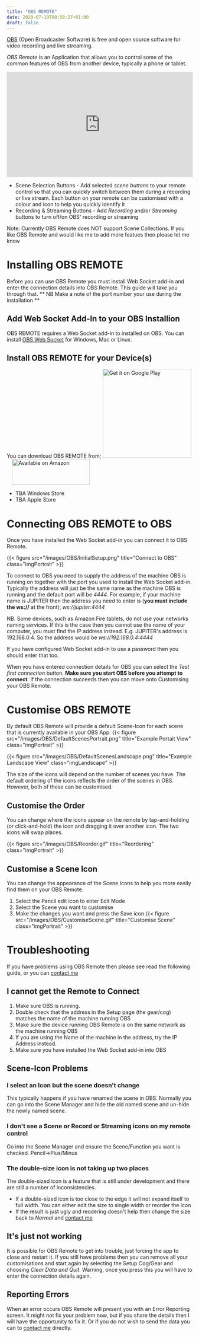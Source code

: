 ```yaml
---
title: "OBS REMOTE"
date: 2020-07-10T08:58:27+01:00
draft: false
---
```

[OBS](https://obsproject.com/) (Open Broadcaster Software) is free and open source software for video recording and live streaming.

*OBS Remote* is an Application that allows you to control some of the common features of OBS from another device, typically a phone or tablet.


<div style="position: relative; padding-bottom: 56.25%; height: 0; overflow: hidden;">
  <img src="https://img.youtube.com/vi/lowM9OZZBmI/maxresdefault.jpg" style="width:1px;height:1px"/>
  <iframe src="https://www.youtube.com/embed/lowM9OZZBmI" style="position: absolute; top: 0; left: 0; width: 100%; height: 100%; border:0;" allowfullscreen title="OBS Remote Control teaser trailer"></iframe>
</div>
<!--more-->

* Scene Selection Buttons - Add selected *scene buttons* to your remote control so that you can quickly switch between them during a recording or live stream.
Each button on your remote can be customised with a colour and icon to help you quickly identify it
* Recording & Streaming Buttons - Add *Recording* and/or *Streaming* buttons to turn off/on OBS' recording or streaming

Note: Currently OBS Remote does NOT support Scene Collections. If you like OBS Remote and would like me to add more featues then please let me know

# Installing OBS REMOTE
Before you can use OBS Remote you must install Web Socket add-in and enter the connection details into OBS Remote. This guide will take you through that.
** NB Make a note of the port number your use during the installation **

## Add Web Socket Add-In to your OBS Installion
OBS REMOTE requires a Web Socket add-in to installed on OBS. You can install
[OBS Web Socket](https://github.com/Palakis/obs-websocket#downloads) for Windows, Mac or Linux.

## Install OBS REMOTE for your Device(s)
You can download OBS REMOTE from;
<a href='https://play.google.com/store/apps/details?id=com.DefaultCompany.OBSController&gl=AZ&pcampaignid=pcampaignidMKT-Other-global-all-co-prtnr-py-PartBadge-Mar2515-1'><img alt='Get it on Google Play' src='https://play.google.com/intl/en_gb/badges/static/images/badges/en_badge_web_generic.png' style='width:240px'/></a><a href='https://www.amazon.co.uk/CBCStudios-OBS-Remote/dp/B08N6VW5D7'><img alt='Available on Amazon' src='/images/OBS/AmazonStore.png' style='width:211px;height:70px;padding-left:14px'/></a>


* TBA Windows Store
* TBA Apple Store

# Connecting OBS REMOTE to OBS
Once you have installed the Web Socket add-in you can connect it to OBS Remote.

{{< figure src="/images/OBS/InitialSetup.png" title="Connect to OBS" class="imgPortrait" >}}

To connect to OBS you need to supply the address of the machine OBS is running on together with the port you used to install the Web Socket add-in.
Typically the address will just be the same name as the machine OBS is running and the default port will be *4444*. For example, if your machine name is JUPITER then the address
you need to enter is (**you must include the ws://** at the front); *ws://jupiter:4444*

NB. Some devices, such as Amazon Fire tablets, do not use your networks naming services. If this is the case then you cannot use the name of your computer, you must find the IP address instead.
E.g. JUPITER's address is 192.168.0.4. So the address would be *ws://192.168.0.4:4444*

If you have configured Web Socket add-in to use a password then you should enter that too.

When you have entered connection details for OBS you can select the *Test first connection* button. **Make sure you start OBS before you attempt to connect**. If the connection succeeds then you can move onto Customising your OBS Remote.

# Customise OBS REMOTE
By default OBS Remote will provide a default Scene-Icon for each scene that is currently available in your OBS App. 
{{< figure src="/images/OBS/DefaultScenesPortrait.png" title="Example Portait View" class="imgPortrait" >}}


{{< figure src="/images/OBS/DefaultScenesLandscape.png" title="Example Landscape View" class="imgLandscape" >}}

The size of the icons will depend on the number of scenes you have. The default ordering of the icons reflects the order of the scenes in OBS. However, both of these can be customised.

## Customise the Order
You can change where the icons appear on the remote by tap-and-holding (or click-and-hold) the icon and dragging it over another icon. The two icons will swap places.


{{< figure src="/images/OBS/Reorder.gif" title="Reordering" class="imgPortrait" >}}


## Customise a Scene Icon
You can change the appearance of the Scene Icons to help you more easily find them on your OBS Remote.
1. Select the Pencil edit icon to enter Edit Mode
2. Select the Scene you want to customise
3. Make the changes you want and press the Save icon
{{< figure src="/images/OBS/CustomiseScene.gif" title="Customise Scene" class="imgPortrait" >}}

# Troubleshooting
If you have problems using OBS Remote then please see read the following guide, or you can [contact me](https://paulmarsh.uk/contact/)

## I cannot get the Remote to Connect
1. Make sure OBS is running.
1. Double check that the address in the Setup page (the gear/cog) matches the name of the machine running OBS
1. Make sure the device running OBS Remote is on the same network as the machine running OBS
1. If you are using the Name of the machine in the address, try the IP Address instead.
1. Make sure you have installed the Web Socket add-in into OBS

## Scene-Icon Problems

### I select an Icon but the scene doesn't change
This typically happens if you have renamed the scene in OBS. Normally you can go into the Scene Manager and hide the old named scene and un-hide the newly named scene.

### I don't see a Scene or Record or Streaming icons on my remote control
Go into the Scene Manager and ensure the Scene/Function you want is checked. Pencil->Plus/Minus

### The double-size icon is not taking up two places
The double-sized icon is a feature that is still under development and there are still a number of inconsistencies. 
* If a double-sized icon is too close to the edge it will not expand itself to full width. You can either edit the size to single width or reorder the icon
* If the result is just ugly and reodering doesn't help then change the size back to *Normal* and [contact me](https://paulmarsh.uk/contact/)

## It's just not working
It is possible for OBS Remote to get into trouble, just forcing the app to close and restart it. If you still have problems then you can remove all your customisations and start again by selecting the Setup Cog/Gear and choosing *Clear Data and Quit*. 
Warning, once you press this you will have to enter the connection details again.


## Reporting Errors
When an error occurs OBS Remote will present you with an Error Reporting screen. It might not fix your problem now, but if you share the details then I will have the opportunity to fix it. Or if you do not wish
to send the data you can to [contact me](https://paulmarsh.uk/contact/) directly.